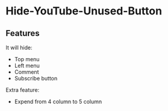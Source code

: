 # Hide-YouTube-Unused-Button

## Features
It will hide: 

- Top menu
- Left menu
- Comment
- Subscribe button

Extra feature:
- Expend from 4 column to 5 column
